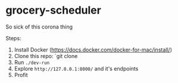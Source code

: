 # grocery-scheduler
So sick of this corona thing

Steps:
1. Install Docker (https://docs.docker.com/docker-for-mac/install/)
2. Clone this repo: `git clone <whatever-clone-url-is>
3. Run `./dev-run`
4. Explore `http://127.0.0.1:8000/` and it's endpoints
5. Profit
